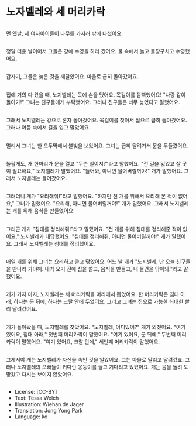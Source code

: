 # 노자벨레와 세 머리카락

##
먼 옛날, 세 여자아이들이 나무를 가지러 밖에 나섰어요.

##
정말 더운 날이어서 그들은 강에 수영을 하러 갔어요. 물 속에서 놀고 물장구치고 수영했어요.

##
갑자기, 그들은 늦은 것을 깨달았어요. 마을로 급히 돌아갔어요.

##
집에 거의 다 왔을 때, 노지벨레는 목에 손을 댔어요. 목걸이를 깜빡했어요! "나랑 같이 돌아가!" 그녀는 친구들에게 부탁했어요. 그러나 친구들은 너무 늦었다고 말했어요.

##
그래서 노지벨레는 강으로 혼자 돌아갔어요. 목걸이를 찾아서 집으로 급히 돌아갔어요. 그러나 어둠 속에서 길을 잃고 말았어요.

##
멀리서 그녀는 한 오두막에서 불빛을 보았어요. 그녀는 급히 달려가서 문을 두들겼어요.

##
놀랍게도, 개 한마리가 문을 열고 "무슨 일이지?"라고 말했어요. "전 길을 잃었고 잘 곳이 필요해요," 노지벨레가 말했어요. "들어와, 아니면 물어버릴꺼야!" 개가 말했어요. 그래서 노지벨레는 들어갔어요.

##
그러더니 개가 "요리해줘!"라고 말했어요. "하지만 전 개를 위해서 요리해 본 적이 없어요," 그녀가 말했어요. "요리해, 아니면 물어버릴꺼야!" 개가 말했어요. 그래서 노지벨레는 개를 위해 음식을 만들었어요.

##
그리곤 개가 "침대를 정리해줘!"라고 말했어요. "전 개를 위해 침대를 정리해준 적이 없어요," 노지벨레가 대답했어요. "침대를 정리해줘, 아니면 물어버릴꺼야!" 개가 말했어요. 그래서 노지벨레는 침대를 정리했어요.

##
매일 개를 위해 그녀는 요리하고 쓸고 닦았어요. 어느 날 개가 "노지벨레, 난 오늘 친구들을 만나러 가야해. 내가 오기 전에 집을 쓸고, 음식을 만들고, 내 물건을 닦아놔."라고 말했어요.

##
개가 가자 마자, 노지벨레는 세 머리카락을 머리에서 뽑았어요. 한 머리카락은 침대 아래, 하나는 문 뒤에, 하나는 크랄 안에 두었어요. 그리고 그녀는 집으로 가능한 최대한 빨리 달려갔어요.

##
개가 돌아왔을 때, 노지벨레를 찾았어요. "노지벨레, 어디있어?" 개가 외쳤어요. "여기 있어요, 침대 아래," 첫번째 머리카락이 말했어요. "여기 있어요, 문 뒤에," 두번째 머리카락이 말했어요. "여기 있어요, 크랄 안에," 세번째 머리카락이 말했어요.

##
그제서야 개는 노지벨레가 자신을 속인 것을 알았어요. 그는 마을로 달리고 달려갔죠. 그러나 노지벨레의 오빠들이 커다란 몽둥이를 들고 기다리고 있었어요. 개는 몸을 돌려 도망갔고 다시는 보이지 않았어요.

##
* License: [CC-BY]
* Text: Tessa Welch
* Illustration: Wiehan de Jager
* Translation: Jong Yong Park
* Language: ko
